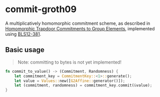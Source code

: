 # commit-groth09

A multiplicatively homomorphic commitment scheme, as described
in [Homomorphic Trapdoor Commitments to Group Elements](https://eprint.iacr.org/2009/007.pdf), implemented
using [BLS12-381](https://crates.io/crates/bls12_381).

## Basic usage

> Note: committing to bytes is not yet implemented!

```rust
fn commit_to_value() -> (Commitment, Randomness) {
    let commitment_key = CommitmentKey::<1>::generate();
    let value = Values::new([G2Affine::generator()]);
    let (commitment, randomness) = commitment_key.commit(&value);
}
```
